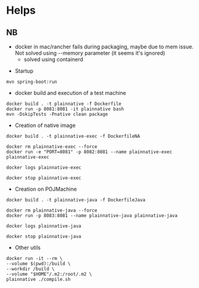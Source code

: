# Helps

## NB
- docker in mac/rancher fails during packaging, maybe due to mem issue. Not solved using --memory parameter (it seems it's ignored)
  - solved using containerd

* Startup
```
mvn spring-boot:run
```

* docker build and execution of a test machine
```
docker build . -t plainnative -f Dockerfile
docker run -p 8081:8081 -it plainnative bash
mvn -DskipTests -Pnative clean package
```


* Creation of native image
```
docker build . -t plainnative-exec -f DockerfileNA

docker rm plainnative-exec --force
docker run -e "PORT=8081" -p 8082:8081 --name plainnative-exec plainnative-exec

docker logs plainnative-exec

docker stop plainnative-exec
```

* Creation on POJMachine
```
docker build . -t plainnative-java -f DockerfileJava

docker rm plainnative-java --force
docker run -p 8083:8081 --name plainnative-java plainnative-java

docker logs plainnative-java

docker stop plainnative-java
```

* Other utils

```
docker run -it --rm \
--volume $(pwd):/build \
--workdir /build \
--volume "$HOME"/.m2:/root/.m2 \
plainnative ./compile.sh
```
